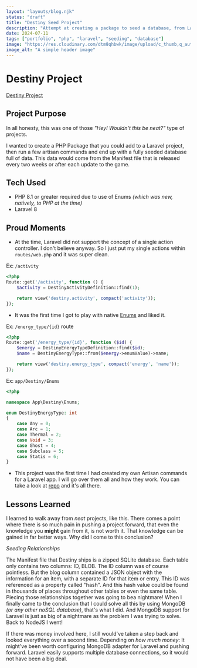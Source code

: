 ```yaml
---
layout: "layouts/blog.njk"
status: "draft"
title: "Destiny Seed Project"
description: "Attempt at creating a package to seed a database, from Laravel, with data from Destiny the Game Manifest file"
date: 2024-07-11
tags: ["portfolio", "php", "laravel", "seeding", "database"]
image: "https://res.cloudinary.com/dtm8qhbwk/image/upload/c_thumb,q_auto,g_face,f_auto,w_200/v1635373637/blog/stock/pexels-markus-spiske-2061168_coxasy.jpg"
image_alt: "A simple header image"
---
```


# Destiny Project

[Destiny Project](https://github.com/unisys12/destiny-project/)

## Project Purpose

In all honesty, this was one of those _"Hey! Wouldn't this be neat?"_ type of projects.

I wanted to create a PHP Package that you could add to a Laravel project, then run a few artisan commands and end up with a fully seeded database full of data. This data would come from the Manifest file that is released every two weeks or after each update to the game.

## Tech Used

- PHP 8.1 or greater required due to use of Enums _(which was new, natively, to PHP at the time)_
- Laravel 8

## Proud Moments

- At the time, Laravel did not support the concept of a single action controller. I don't believe anyway. So I just put my single actions within `routes/web.php` and it was super clean.

Ex: `/activity`

```php
<?php
Route::get('/activity', function () {
    $activity = DestinyActivityDefinition::find(1);

    return view('destiny.activity', compact('activity'));
});
```

- It was the first time I got to play with native [Enums](https://www.php.net/manual/en/language.enumerations.basics.php) and liked it.

Ex: `/energy_type/{id}` route

```php
<?php
Route::get('/energy_type/{id}', function ($id) {
    $energy = DestinyEnergyTypeDefinition::find($id);
    $name = DestinyEnergyType::from($energy->enumValue)->name;

    return view('destiny.energy_type', compact('energy', 'name'));
});
```

Ex: `app/Destiny/Enums`

```php
<?php

namespace App\Destiny\Enums;

enum DestinyEnergyType: int
{
    case Any = 0;
    case Arc = 1;
    case Thermal = 2;
    case Void = 3;
    case Ghost = 4;
    case Subclass = 5;
    case Statis = 6;
}
```

- This project was the first time I had created my own Artisan commands for a Laravel app. I will go over them all and how they work. You can take a look at [repo](https://github.com/unisys12/destiny-project/tree/main/app/Console/Commands, "Custom Artisan Commands") and it's all there.

## Lessons Learned

I learned to walk away from _neat_ projects, like this. There comes a point where there is so much pain in pushing a project forward, that even the knowledge you **might** gain from it, is not worth it. That knowledge can be gained in far better ways. Why did I come to this conclusion?

_Seeding Relationships_

The Manifest file that Destiny ships is a zipped SQLite database. Each table only contains two columns: ID, BLOB. The ID column was of course pointless. But the blog column contained a JSON object with the information for an item, with a separate ID for that item or entry. This ID was referenced as a property called "hash". And this hash value could be found in thousands of places throughout other tables or even the same table. Piecing those relationships together was going to bea nightmare! When I finally came to the conclusion that I could solve all this by using MongoDB _(or any other noSQL database)_, that's what I did. And MongoDB support for Laravel is just as big of a nightmare as the problem I was trying to solve. Back to NodeJS I went!

If there was money involved here, I still would've taken a step back and looked everything over a second time. Depending on _how much money_: It might've been worth configuring MongoDB adapter for Laravel and pushing forward. Laravel easily supports multiple database connections, so it would not have been a big deal.
